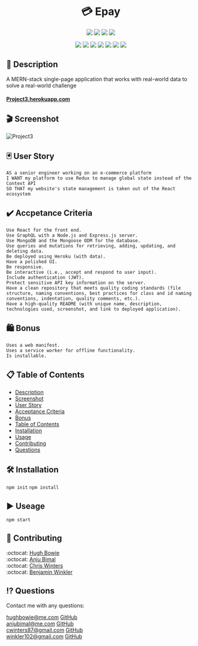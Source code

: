 <h1 align="center">💳 Epay </h1>

<p align="center">
    <img src="https://img.shields.io/github/repo-size/anjubimal/Project3" />
    <img src="https://img.shields.io/github/languages/top/anjubimal/Project3"  />
    <img src="https://img.shields.io/github/issues/anjubimal/Project3" />
    <img src="https://img.shields.io/github/last-commit/anjubimal/Project3" >

</p>
<p align="center">
    <img src="https://img.shields.io/badge/React-0099ff"  />
    <img src="https://img.shields.io/badge/Apollo_Server-33cc33" />
    <img src="https://img.shields.io/badge/Express-orange" />
    <img src="https://img.shields.io/badge/graphQL-99ccff"  />
    <img src="https://img.shields.io/badge/Jsonwebtoken-99ff99"  />
    <img src="https://img.shields.io/badge/redux-blueviolet"  />
    <img src="https://img.shields.io/badge/mongoose-ff4d4d"  />
</p>

## 📓 Description

A MERN-stack single-page application that works with real-world data to solve a
real-world challenge

#### [Project3.herokuapp.com](https://Project3.herokuapp.com/)

## 🎬 Screenshot

![Project3](./Project3.gif)

## 🃏 User Story

```
AS a senior engineer working on an e-commerce platform
I WANT my platform to use Redux to manage global state instead of the Context API
SO THAT my website's state management is taken out of the React ecosystem
```

## ✔️ Accpetance Criteria

```
Use React for the front end.
Use GraphQL with a Node.js and Express.js server.
Use MongoDB and the Mongoose ODM for the database.
Use queries and mutations for retrieving, adding, updating, and deleting data.
Be deployed using Heroku (with data).
Have a polished UI.
Be responsive.
Be interactive (i.e., accept and respond to user input).
Include authentication (JWT).
Protect sensitive API key information on the server.
Have a clean repository that meets quality coding standards (file structure, naming conventions, best practices for class and id naming conventions, indentation, quality comments, etc.).
Have a high-quality README (with unique name, description, technologies used, screenshot, and link to deployed application).
```

## 🛍️ Bonus

```
Uses a web manifest.
Uses a service worker for offline functionality.
Is installable.
```

## 📋 Table of Contents

- [Description](#description)
- [Screenshot](#Screenshot)
- [User Story](#user-story)
- [Acceptance Criteria](#acceptance-criteria)
- [Bonus](#bonus)
- [Table of Contents](#table-of-contents)
- [Installation](#installation)
- [Usage](#usage)
- [Contributing](#contributing)
- [Questions](#questions)

## 🛠 Installation

`npm init` `npm install`

## ▶️ Useage

`npm start`

## 🍻 Contributing

:octocat: [Hugh Bowie](https://github.com/hugh-bowie)<br /> :octocat:
[Anju Bimal](https://github.com/anjubimal)<br /> :octocat:
[Chris Winters](https://github.com/cwinters87)<br /> :octocat:
[Benjamin Winkler](https://github.com/Winkler102)<br />

## ⁉️ Questions

Contact me with any questions:

[hughbowie@me.com](mailto:hughbowie@me.com)
[GitHub](https://github.com/hugh-bowie)<br />
[anjubimal@me.com](mailto:anjubimal@me.com)
[GitHub](https://github.com/anjubimal)<br />
[cwinters87@gmail.com](mailto:cwinters87@gmail.com)
[GitHub](https://github.com/cwinters87)<br />
[winkler102@gmail.com](mailto:hughbowie@me.com)
[GitHub](https://github.com/Winkler102)<br />
